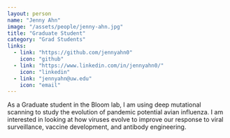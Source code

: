 ```yaml
---
layout: person
name: "Jenny Ahn"
image: "/assets/people/jenny-ahn.jpg"
title: "Graduate Student"
category: "Grad Students"
links:
  - link: "https://github.com/jennyahn0"
    icon: "github"
  - link: "https://www.linkedin.com/in/jennyahn0/"
    icon: "linkedin"
  - link: "jennyahn@uw.edu"
    icon: "email"
---
```


As a Graduate student in the Bloom lab, I am using deep mutational scanning to study the evolution of pandemic potential avian influenza. I am interested in looking at how viruses evolve to improve our response to viral surveillance, vaccine development, and antibody engineering.
